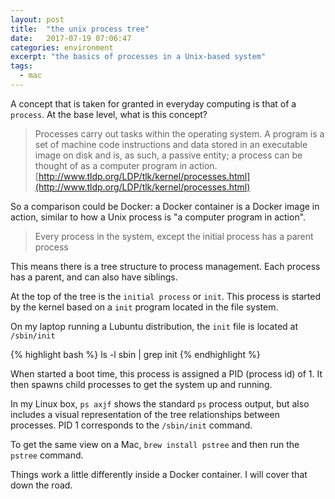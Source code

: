 ```yaml
---
layout: post
title:  "the unix process tree"
date:   2017-07-19 07:06:47
categories: environment
excerpt: "the basics of processes in a Unix-based system"
tags:
  - mac
---
```


A concept that is taken for granted in everyday computing is that of a `process`.  At the base level, what is this concept?

> Processes carry out tasks within the operating system. A program is a set of machine code instructions and data stored in an executable image on disk and is, as such, a passive entity; a process can be thought of as a computer program in action.
[http://www.tldp.org/LDP/tlk/kernel/processes.html](http://www.tldp.org/LDP/tlk/kernel/processes.html)

So a comparison could be Docker: a Docker container is a Docker image in action, similar to how a Unix process is "a computer program in action".

> Every process in the system, except the initial process has a parent process

This means there is a tree structure to process management.  Each process has a parent, and can also have siblings.

At the top of the tree is the `initial process` or `init`.  This process is started by the kernel based on a `init` program located in the file system.

On my laptop running a Lubuntu distribution, the `init` file is located at `/sbin/init`

{% highlight bash %}
ls -l sbin | grep init
{% endhighlight %}

When started a boot time, this process is assigned a PID (process id) of 1.  It then spawns child processes to get the system up and running.

In my Linux box, `ps axjf` shows the standard `ps` process output, but also includes a visual representation of the tree relationships between processes.  PID 1 corresponds to the `/sbin/init` command.

To get the same view on a Mac, `brew install pstree` and then run the `pstree` command.

Things work a little differently inside a Docker container.  I will cover that down the road.
